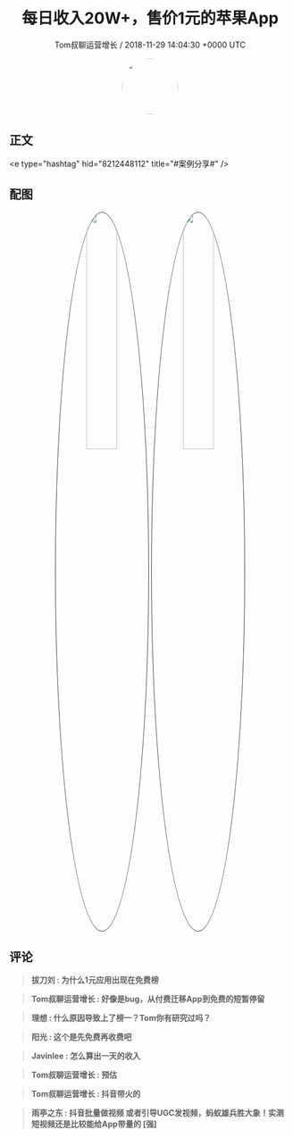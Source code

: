 <h1 align="center">每日收入20W&#43;，售价1元的苹果App</h1>
<p align="center">
    <a>Tom叔聊运营增长 / 2018-11-29 14:04:30 &#43;0000 UTC</a>
</p>

<div align="center">
    <img src="https://images.zsxq.com/Frq1eeFsr8tjMxfCEEOAzmhvV640?e=1590940799&amp;token=kIxbL07-8jAj8w1n4s9zv64FuZZNEATmlU_Vm6zD:XKx3pWnQxShhXTdSfhTy5x8Jlu4=" width="100" height="100" style="border:1px solid;border-radius:50%; color:#ffffff"/>
</div>

## 正文

<div>
&lt;e type=&#34;hashtag&#34; hid=&#34;8212448112&#34; title=&#34;#案例分享#&#34; /&gt;
</div>

## 配图
<div class="image" align="center">

<img src="https://images.zsxq.com/lv5RUuRrSXVOTpbc3W-JgKat1zRE?imageMogr2/auto-orient/thumbnail/800x/format/jpg/blur/1x0/quality/75&amp;e=1590940799&amp;token=kIxbL07-8jAj8w1n4s9zv64FuZZNEATmlU_Vm6zD:5B5q33oliHWR0O4AbHYUjNxsdUQ=" width="33%" height="33%" style="border:1px solid;border-radius:50%; color:#3c3f41"/>

<img src="https://images.zsxq.com/FoPQdzLuhiwSEER_OIVokv89wguH?imageMogr2/auto-orient/thumbnail/800x/format/jpg/blur/1x0/quality/75&amp;e=1590940799&amp;token=kIxbL07-8jAj8w1n4s9zv64FuZZNEATmlU_Vm6zD:CCDtzzAbItVq8z_Mjr4df9W-Rj0=" width="33%" height="33%" style="border:1px solid;border-radius:50%; color:#3c3f41"/>

</div>

## 评论

<div align="left">
<div>

<blockquote >
<span> <strong>拔刀刘 : 为什么1元应用出现在免费榜 </strong></span>
</blockquote>

<blockquote >
<span> <strong>Tom叔聊运营增长 : 好像是bug，从付费迁移App到免费的短暂停留 </strong></span>
</blockquote>

<blockquote >
<span> <strong>理想 : 什么原因导致上了榜一？Tom你有研究过吗？ </strong></span>
</blockquote>

<blockquote >
<span> <strong>阳光 : 这个是先免费再收费吧 </strong></span>
</blockquote>

<blockquote >
<span> <strong>Javinlee : 怎么算出一天的收入 </strong></span>
</blockquote>

<blockquote >
<span> <strong>Tom叔聊运营增长 : 预估 </strong></span>
</blockquote>

<blockquote >
<span> <strong>Tom叔聊运营增长 : 抖音带火的 </strong></span>
</blockquote>

<blockquote >
<span> <strong>雨亭之东 : 抖音批量做视频 或者引导UGC发视频，蚂蚁雄兵胜大象！实测短视频还是比较能给App带量的 [强] </strong></span>
</blockquote>

</div>
</div>